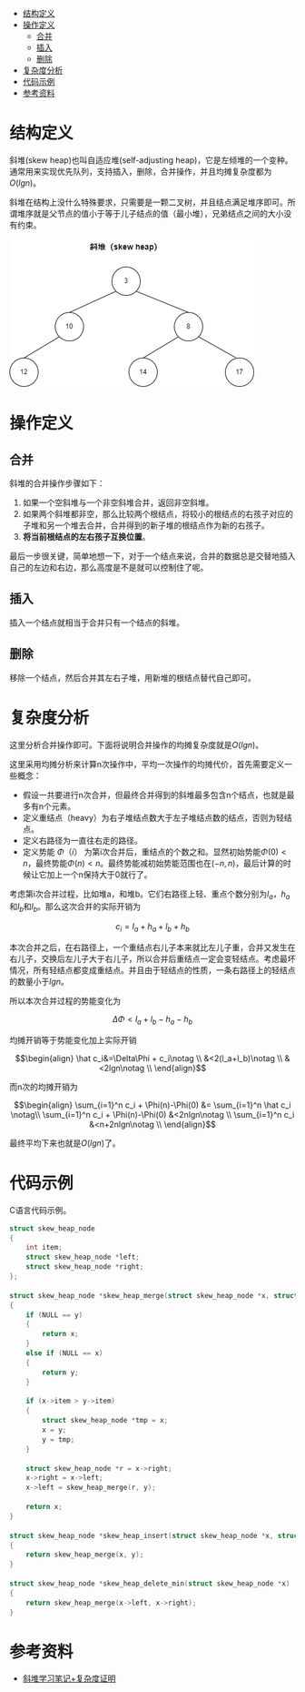 - [结构定义](#结构定义)
- [操作定义](#操作定义)
  - [合并](#合并)
  - [插入](#插入)
  - [删除](#删除)
- [复杂度分析](#复杂度分析)
- [代码示例](#代码示例)
- [参考资料](#参考资料)

# 结构定义

斜堆(skew heap)也叫自适应堆(self-adjusting heap)，它是左倾堆的一个变种。通常用来实现优先队列，支持插入，删除，合并操作，并且均摊复杂度都为$O(lgn)$。

斜堆在结构上没什么特殊要求，只需要是一颗二叉树，并且结点满足堆序即可。所谓堆序就是父节点的值小于等于儿子结点的值（最小堆），兄弟结点之间的大小没有约束。

![skew-heap-sample](skew-heap-sample.png)

# 操作定义

## 合并

斜堆的合并操作步骤如下：

1. 如果一个空斜堆与一个非空斜堆合并，返回非空斜堆。
2. 如果两个斜堆都非空，那么比较两个根结点，将较小的根结点的右孩子对应的子堆和另一个堆去合并，合并得到的新子堆的根结点作为新的右孩子。
3. **将当前根结点的左右孩子互换位置**。

最后一步很关键，简单地想一下，对于一个结点来说，合并的数据总是交替地插入自己的左边和右边，那么高度是不是就可以控制住了呢。

## 插入

插入一个结点就相当于合并只有一个结点的斜堆。

## 删除

移除一个结点，然后合并其左右子堆，用新堆的根结点替代自己即可。

# 复杂度分析

这里分析合并操作即可。下面将说明合并操作的均摊复杂度就是$O(lgn)$。

这里采用均摊分析来计算n次操作中，平均一次操作的均摊代价，首先需要定义一些概念：

- 假设一共要进行n次合并，但最终合并得到的斜堆最多包含n个结点，也就是最多有n个元素。
- 定义重结点（heavy）为右子堆结点数大于左子堆结点数的结点，否则为轻结点。
- 定义右路径为一直往右走的路径。
- 定义势能 $\Phi（i）$ 为第i次合并后，重结点的个数之和。显然初始势能$\Phi(0)<n$，最终势能$\Phi(n)<n$。最终势能减初始势能范围也在$(-n,n)$，最后计算的时候让它加上一个n保持大于0就行了。

考虑第i次合并过程，比如堆a，和堆b。它们右路径上轻、重点个数分别为$l_a$，$h_a$和$l_b$和$l_b$。那么这次合并的实际开销为

$$c_i=l_a+h_a+l_b+h_b$$

本次合并之后，在右路径上，一个重结点右儿子本来就比左儿子重，合并又发生在右儿子，交换后左儿子大于右儿子，所以合并后重结点一定会变轻结点。考虑最坏情况，所有轻结点都变成重结点。并且由于轻结点的性质，一条右路径上的轻结点的数量小于$lgn$。

所以本次合并过程的势能变化为

$$\Delta\Phi<l_a+l_b-h_a-h_b$$

均摊开销等于势能变化加上实际开销

$$\begin{align}
\hat c_i&=\Delta\Phi + c_i\notag \\
&<2(l_a+l_b)\notag \\
&<2lgn\notag \\
\end{align}$$

而n次的均摊开销为

$$\begin{align}
\sum_{i=1}^n c_i + \Phi(n)-\Phi(0) &= \sum_{i=1}^n \hat c_i \notag\\
\sum_{i=1}^n c_i + \Phi(n)-\Phi(0) &<2nlgn\notag \\
\sum_{i=1}^n c_i &<n+2nlgn\notag \\
\end{align}$$

最终平均下来也就是$O(lgn)$了。

# 代码示例

C语言代码示例。

```c
struct skew_heap_node
{
    int item;
    struct skew_heap_node *left;
    struct skew_heap_node *right;
};

struct skew_heap_node *skew_heap_merge(struct skew_heap_node *x, struct skew_heap_node *y)
{
    if (NULL == y)
    {
        return x;
    }
    else if (NULL == x)
    {
        return y;
    }

    if (x->item > y->item)
    {
        struct skew_heap_node *tmp = x;
        x = y;
        y = tmp;
    }

    struct skew_heap_node *r = x->right;
    x->right = x->left;
    x->left = skew_heap_merge(r, y);

    return x;
}

struct skew_heap_node *skew_heap_insert(struct skew_heap_node *x, struct skew_heap_node *y)
{
    return skew_heap_merge(x, y);
}

struct skew_heap_node *skew_heap_delete_min(struct skew_heap_node *x)
{
    return skew_heap_merge(x->left, x->right);
}

```

# 参考资料

- [斜堆学习笔记+复杂度证明](https://blog.csdn.net/luositing/article/details/108895514)
